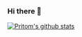 ### Hi there 👋

<!--
**purkayasta/purkayasta** is a ✨ _special_ ✨ repository because its `README.md` (this file) appears on your GitHub profile.
Here are some ideas to get you started:

- 🔭 I’m currently working on ... 
- 🌱 I’m currently learning ... Svelte
- 👯 I’m looking to collaborate on ...
- 🤔 I’m looking for help with ...
- 💬 Ask me about ...
- 📫 How to reach me: ...
- 😄 Pronouns: ...
- ⚡ Fun fact: ...

-->

[![Pritom's github stats](https://github-readme-stats.vercel.app/api?username=purkayasta)](https://github.com/anuraghazra/github-readme-stats)
